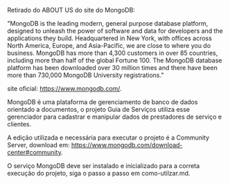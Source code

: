 Retirado do ABOUT US do site do MongoDB:

"MongoDB is the leading modern, general purpose database platform, designed to unleash the power of software and data for developers and the applications they build. Headquartered in New York, with offices across North America, Europe, and Asia-Pacific, we are close to where you do business. MongoDB has more than 4,300 customers in over 85 countries, including more than half of the global Fortune 100. The MongoDB database platform has been downloaded over 30 million times and there have been more than 730,000 MongoDB University registrations."

site oficial: https://www.mongodb.com/.

MongoDB é uma plataforma de gerenciamento de banco de dados orientado a documentos, o projeto Guia de Serviços utiliza esse gerenciador para cadastrar e manipular dados de prestadores de serviço e clientes.

A edição utilizada e necessária para executar o projeto é a Community Server, download em: https://www.mongodb.com/download-center#community.

O serviço MongoDB deve ser instalado e inicializado para a correta execução do projeto, siga o passo a passo em como-utilzar.md.
